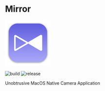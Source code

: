 # Mirror

<img height="150" src="https://github.com/bnidevs/Mirror/blob/main/Mirror/Mirror/Assets.xcassets/AppIcon.appiconset/mac1024.png">

![build](https://github.com/bnidevs/Mirror/actions/workflows/xcodebuild.yml/badge.svg) ![release](https://github.com/bnidevs/Mirror/actions/workflows/release.yml/badge.svg)

Unobtrusive MacOS Native Camera Application
